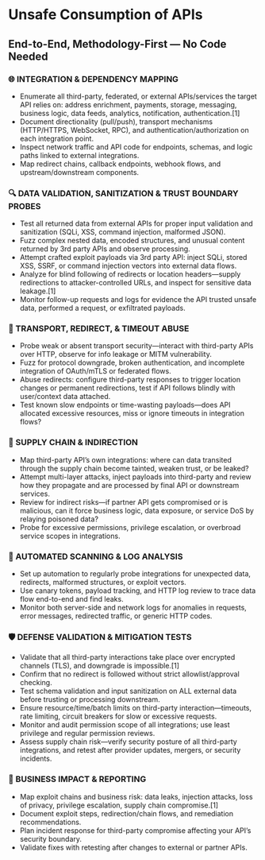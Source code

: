 # Unsafe Consumption of APIs

## End-to-End, Methodology-First — No Code Needed

### 🌐 INTEGRATION & DEPENDENCY MAPPING

  - Enumerate all third-party, federated, or external APIs/services the target API relies on: address enrichment, payments, storage, messaging, business logic, data feeds, analytics, notification, authentication.[1]
  - Document directionality (pull/push), transport mechanisms (HTTP/HTTPS, WebSocket, RPC), and authentication/authorization on each integration point.
  - Inspect network traffic and API code for endpoints, schemas, and logic paths linked to external integrations.
  - Map redirect chains, callback endpoints, webhook flows, and upstream/downstream components.

### 🔍 DATA VALIDATION, SANITIZATION & TRUST BOUNDARY PROBES

  - Test all returned data from external APIs for proper input validation and sanitization (SQLi, XSS, command injection, malformed JSON).
  - Fuzz complex nested data, encoded structures, and unusual content returned by 3rd party APIs and observe processing.
  - Attempt crafted exploit payloads via 3rd party API: inject SQLi, stored XSS, SSRF, or command injection vectors into external data flows.
  - Analyze for blind following of redirects or location headers—supply redirections to attacker-controlled URLs, and inspect for sensitive data leakage.[1]
  - Monitor follow-up requests and logs for evidence the API trusted unsafe data, performed a request, or exfiltrated payloads.

### 💾 TRANSPORT, REDIRECT, & TIMEOUT ABUSE

  - Probe weak or absent transport security—interact with third-party APIs over HTTP, observe for info leakage or MITM vulnerability.
  - Fuzz for protocol downgrade, broken authentication, and incomplete integration of OAuth/mTLS or federated flows.
  - Abuse redirects: configure third-party responses to trigger location changes or permanent redirections, test if API follows blindly with user/context data attached.
  - Test known slow endpoints or time-wasting payloads—does API allocated excessive resources, miss or ignore timeouts in integration flows?

### 🧠 SUPPLY CHAIN & INDIRECTION

  - Map third-party API’s own integrations: where can data transited through the supply chain become tainted, weaken trust, or be leaked?
  - Attempt multi-layer attacks, inject payloads into third-party and review how they propagate and are processed by final API or downstream services.
  - Review for indirect risks—if partner API gets compromised or is malicious, can it force business logic, data exposure, or service DoS by relaying poisoned data?
  - Probe for excessive permissions, privilege escalation, or overbroad service scopes in integrations.

### 🎯 AUTOMATED SCANNING & LOG ANALYSIS

  - Set up automation to regularly probe integrations for unexpected data, redirects, malformed structures, or exploit vectors.
  - Use canary tokens, payload tracking, and HTTP log review to trace data flow end-to-end and find leaks.
  - Monitor both server-side and network logs for anomalies in requests, error messages, redirected traffic, or generic HTTP codes.

### 🛡️ DEFENSE VALIDATION & MITIGATION TESTS

  - Validate that all third-party interactions take place over encrypted channels (TLS), and downgrade is impossible.[1]
  - Confirm that no redirect is followed without strict allowlist/approval checking.
  - Test schema validation and input sanitization on ALL external data before trusting or processing downstream.
  - Ensure resource/time/batch limits on third-party interaction—timeouts, rate limiting, circuit breakers for slow or excessive requests.
  - Monitor and audit permission scope of all integrations; use least privilege and regular permission reviews.
  - Assess supply chain risk—verify security posture of all third-party integrations, and retest after provider updates, mergers, or security incidents.

### 🏁 BUSINESS IMPACT & REPORTING

  - Map exploit chains and business risk: data leaks, injection attacks, loss of privacy, privilege escalation, supply chain compromise.[1]
  - Document exploit steps, redirection/chain flows, and remediation recommendations.
  - Plan incident response for third-party compromise affecting your API’s security boundary.
  - Validate fixes with retesting after changes to external or partner APIs.
